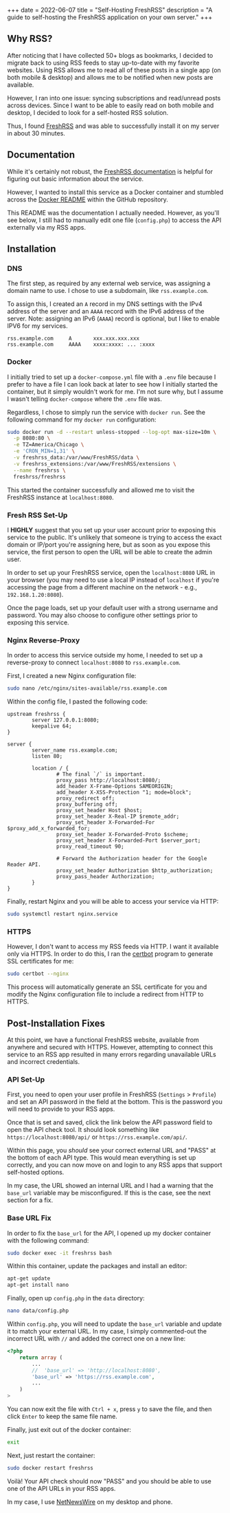 +++
date = 2022-06-07
title = "Self-Hosting FreshRSS"
description = "A guide to self-hosting the FreshRSS application on your own server."
+++

## Why RSS?

After noticing that I have collected 50+ blogs as bookmarks, I decided
to migrate back to using RSS feeds to stay up-to-date with my favorite
websites. Using RSS allows me to read all of these posts in a single app
(on both mobile & desktop) and allows me to be notified when new posts
are available.

However, I ran into one issue: syncing subscriptions and read/unread
posts across devices. Since I want to be able to easily read on both
mobile and desktop, I decided to look for a self-hosted RSS solution.

Thus, I found [FreshRSS](https://www.freshrss.org/) and was able to
successfully install it on my server in about 30 minutes.

## Documentation

While it's certainly not robust, the [FreshRSS
documentation](https://freshrss.github.io/FreshRSS/) is helpful for
figuring out basic information about the service.

However, I wanted to install this service as a Docker container and
stumbled across the [Docker
README](https://github.com/FreshRSS/FreshRSS/tree/edge/Docker) within
the GitHub repository.

This README was the documentation I actually needed. However, as you'll
see below, I still had to manually edit one file
(`config.php`) to access the API externally via my RSS apps.

## Installation

### DNS

The first step, as required by any external web service, was assigning a
domain name to use. I chose to use a subdomain, like
`rss.example.com`.

To assign this, I created an `A` record in my DNS settings
with the IPv4 address of the server and an `AAAA` record with
the IPv6 address of the server. Note: assigning an IPv6
(`AAAA`) record is optional, but I like to enable IPV6 for my
services.

```config
rss.example.com     A       xxx.xxx.xxx.xxx
rss.example.com     AAAA    xxxx:xxxx: ... :xxxx
```

### Docker

I initially tried to set up a `docker-compose.yml` file with
a `.env` file because I prefer to have a file I can look back
at later to see how I initially started the container, but it simply
wouldn't work for me. I'm not sure why, but I assume I wasn't telling
`docker-compose` where the `.env` file was.

Regardless, I chose to simply run the service with
`docker run`. See the following command for my
`docker run` configuration:

```sh
sudo docker run -d --restart unless-stopped --log-opt max-size=10m \
  -p 8080:80 \
  -e TZ=America/Chicago \
  -e 'CRON_MIN=1,31' \
  -v freshrss_data:/var/www/FreshRSS/data \
  -v freshrss_extensions:/var/www/FreshRSS/extensions \
  --name freshrss \
  freshrss/freshrss
```

This started the container successfully and allowed me to visit the
FreshRSS instance at `localhost:8080`.

### Fresh RSS Set-Up

I **HIGHLY** suggest that you set up your user account prior to exposing
this service to the public. It's unlikely that someone is trying to
access the exact domain or IP/port you're assigning here, but as soon
as you expose this service, the first person to open the URL will be
able to create the admin user.

In order to set up your FreshRSS service, open the
`localhost:8080` URL in your browser (you may need to use a
local IP instead of `localhost` if you're accessing the page
from a different machine on the network - e.g.,
`192.168.1.20:8080`).

Once the page loads, set up your default user with a strong username and
password. You may also choose to configure other settings prior to
exposing this service.

### Nginx Reverse-Proxy

In order to access this service outside my home, I needed to set up a
reverse-proxy to connect `localhost:8080` to
`rss.example.com`.

First, I created a new Nginx configuration file:

```sh
sudo nano /etc/nginx/sites-available/rss.example.com
```

Within the config file, I pasted the following code:

```config
upstream freshrss {
        server 127.0.0.1:8080;
        keepalive 64;
}

server {
        server_name rss.example.com;
        listen 80;

        location / {
                # The final `/` is important.
                proxy_pass http://localhost:8080/;
                add_header X-Frame-Options SAMEORIGIN;
                add_header X-XSS-Protection "1; mode=block";
                proxy_redirect off;
                proxy_buffering off;
                proxy_set_header Host $host;
                proxy_set_header X-Real-IP $remote_addr;
                proxy_set_header X-Forwarded-For $proxy_add_x_forwarded_for;
                proxy_set_header X-Forwarded-Proto $scheme;
                proxy_set_header X-Forwarded-Port $server_port;
                proxy_read_timeout 90;

                # Forward the Authorization header for the Google Reader API.
                proxy_set_header Authorization $http_authorization;
                proxy_pass_header Authorization;
        }
}
```

Finally, restart Nginx and you will be able to access your service via
HTTP:

```sh
sudo systemctl restart nginx.service
```

### HTTPS

However, I don't want to access my RSS feeds via HTTP. I want it
available only via HTTPS. In order to do this, I ran the
[certbot](https://certbot.eff.org/) program to generate SSL certificates
for me:

```sh
sudo certbot --nginx
```

This process will automatically generate an SSL certificate for you and
modify the Nginx configuration file to include a redirect from HTTP to
HTTPS.

## Post-Installation Fixes

At this point, we have a functional FreshRSS website, available from
anywhere and secured with HTTPS. However, attempting to connect this
service to an RSS app resulted in many errors regarding unavailable URLs
and incorrect credentials.

### API Set-Up

First, you need to open your user profile in FreshRSS
(`Settings` > `Profile`) and set an API password
in the field at the bottom. This is the password you will need to
provide to your RSS apps.

Once that is set and saved, click the link below the API password field
to open the API check tool. It should look something like
`https://localhost:8080/api/` or
`https://rss.example.com/api/`.

Within this page, you *should* see your correct external URL and
"PASS" at the bottom of each API type. This would mean everything is
set up correctly, and you can now move on and login to any RSS apps that
support self-hosted options.

In my case, the URL showed an internal URL and I had a warning that the
`base_url` variable may be misconfigured. If this is the
case, see the next section for a fix.

### Base URL Fix

In order to fix the `base_url` for the API, I opened up my
docker container with the following command:

```sh
sudo docker exec -it freshrss bash
```

Within this container, update the packages and install an editor:

```sh
apt-get update
apt-get install nano
```

Finally, open up `config.php` in the `data`
directory:

```sh
nano data/config.php
```

Within `config.php`, you will need to update the
`base_url` variable and update it to match your external URL.
In my case, I simply commented-out the incorrect URL with
`//` and added the correct one on a new line:

```php
<?php
    return array (
        ...
        //  'base_url' => 'http://localhost:8080',
        'base_url' => 'https://rss.example.com',
        ...
    )
>
```

You can now exit the file with `Ctrl + x`, press
`y` to save the file, and then click `Enter` to
keep the same file name.

Finally, just exit out of the docker container:

```sh
exit
```

Next, just restart the container:

```sh
sudo docker restart freshrss
```

Voilà! Your API check should now "PASS" and you should be able to use
one of the API URLs in your RSS apps.

In my case, I use [NetNewsWire](https://netnewswire.com) on my desktop
and phone.
